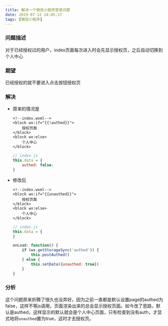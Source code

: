 ```yaml
---
title: 解决一个微信小程序登录问题
date: 2019-07-12 14:05:17
tags: [微信小程序]
---
```


### 问题描述

对于已经授权过的用户，index页面每次进入时会先显示授权页，之后自动切换到个人中心

### 期望

已经授权的就不要进入点击按钮授权页

### 解决

- 原来的情况是

    ```wxml
    <!--index.wxml-->
    <block wx:if="{{!authed}}">
        授权页面
    </block>
    <block wx:else>
        个人中心
    </block>
    ```

    ```javascript
    // index.js
    this.data = {
        authed: false;
    }
    ```

- 修改后

    ```wxml
    <!--index.wxml-->
    <block wx:if="{{unauthed}}">
        授权页面
    </block>
    <block wx:else>
        个人中心
    </block>
    ```

    ```javascript
    // index.js
    this.data = {
    }

    onLoad: function() {
        if (wx.getStorageSync('authed')) {
            this.postAuthed()
        } else {
            this.setData({unauthed: true})
        }
    }
    ```

### 分析

这个问题原来折腾了很久也没弄好。因为之前一直都是默认设置page的authed为false，这样不等js调用，页面渲染出来的总会显示授权页面。如今改了思路，默认是authed，这样显示的默认就会是个人中心页面，只有检查到没有auth，才显式地将`unauthed`置为true，这时才去授权页。
